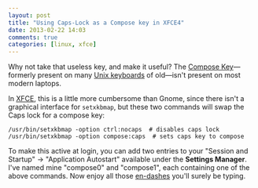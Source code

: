 ```yaml
---
layout: post
title: "Using Caps-Lock as a Compose key in XFCE4"
date: 2013-02-22 14:03
comments: true
categories: [linux, xfce]
---
```


Why not take that useless key, and make it useful? The [Compose Key](http://en.wikipedia.org/wiki/Compose_key)—formerly present on many [Unix keyboards](https://www.google.com/search?q=sun+keyboard&hl=en&tbm=isch&tbo=u) of old—isn't present on most modern laptops.

In [XFCE](http://www.xfce.org/), this is a little more cumbersome than Gnome, since there isn't a graphical interface for `setxkbmap`, but these two commands will swap the Caps lock for a compose key:

	/usr/bin/setxkbmap -option ctrl:nocaps  # disables caps lock
	/usr/bin/setxkbmap -option compose:caps  # sets caps key to compose

To make this active at login, you can add two entries to your "Session and Startup" -> "Application Autostart" available under the **Settings Manager**. I've named mine "compose0" and "compose1", each containing one of the above commands. Now enjoy all those [en-dashes](http://en.wikipedia.org/wiki/Dash#En_dash) you'll surely be typing.